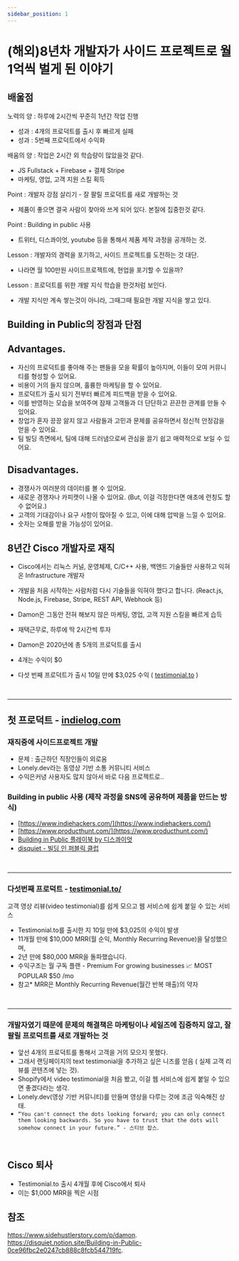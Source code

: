 ```yaml
---
sidebar_position: 1
---
```


# (해외)8년차 개발자가 사이드 프로젝트로 월 1억씩 벌게 된 이야기

<head>
  <meta name="keywords" content="사이드 프로젝트,월 1억,비결"/>
</head>

## 배울점

노력의 양 : 하루에 2시간씩 꾸준히 1년간 작업 진행
- 성과 : 4개의 프로덕트를 출시 후 빠르게 실패 
- 성과 : 5번째 프로덕트에서 수익화 

배움의 양 : 작업은 2시간 외 학습량이 많았을것 같다.  
- JS Fullstack + Firebase + 결제 Stripe  
- 마케팅, 영업, 고객 지원 스킬 획득

Point : 개발자 강점 살리기 - 잘 팔릴 프로덕트를 새로 개발하는 것
- 제품이 좋으면 결국 사람이 찾아와 쓰게 되어 있다. 본질에 집중한것 같다.

Point : Building in public 사용
- 트위터, 디스콰이엇, youtube 등을 통해서 제품 제작 과정을 공개하는 것. 

Lesson : 개발자의 경력을 포기하고, 사이드 프로젝트를 도전하는 것 대단.   
- 나라면 월 100만원 사이드프로젝트에, 현업을 포기할 수 있을까?   

Lesson : 프로덕트를 위한 개발 지식 학습을 한것처럼 보인다. 
- 개발 지식만 계속 쌓는것이 아니라, 그때그때 필요한 개발 지식을 쌓고 있다.   


## Building in Public의 장점과 단점

## Advantages.

- 자신의 프로덕트를 좋아해 주는 팬들을 모을 확률이 높아지며, 이들이 모여 커뮤니티를 형성할 수 있어요.
- 비용이 거의 들지 않으며, 훌륭한 마케팅을 할 수 있어요.
- 프로덕트가 출시 되기 전부터 빠르게 피드백을 받을 수 있어요.
- 이를 반영하는 모습을 보여주며 잠재 고객들과 더 단단하고 끈끈한 관계를 만들 수 있어요.
- 창업가 혼자 끙끙 앓지 않고 사람들과 고민과 문제를 공유하면서 정신적 안정감을 얻을 수 있어요.
- 팀 빌딩 측면에서, 팀에 대해 드러냄으로써 관심을 끌기 쉽고 매력적으로 보일 수 있어요.

## Disadvantages.

- 경쟁사가 여러분의 데이터를 볼 수 있어요.
- 새로운 경쟁자나 카피캣이 나올 수 있어요. (But, 이걸 걱정한다면 애초에 런칭도 할 수 없어요.)
- 고객의 기대감이나 요구 사항이 많아질 수 있고, 이에 대해 압박을 느낄 수 있어요.
- 숫자는 오해를 받을 가능성이 있어요.


## 8년간 Cisco 개발자로 재직  

- Cisco에서는 리눅스 커널, 운영체제, C/C++ 사용, 백엔드 기술들만 사용하고 익혀온 Infrastructure 개발자
- 개발을 처음 시작하는 사람처럼 다시 기술들을 익혀야 했다고 합니다. (React.js, Node.js, Firebase, Stripe, REST API, Webhook 등)
- Damon은 그동안 전혀 해보지 않은 마케팅, 영업, 고객 지원 스킬을 빠르게 습득


- 재택근무로, 하루에 딱 2시간씩 투자
- Damon은 2020년에 총 5개의 프로덕트를 출시
- 4개는 수익이 $0
- 다섯 번째 프로덕트가 출시 10일 만에 $3,025 수익 ( [testimonial.to](https://testimonial.to/)  )

<br/><hr/>

## 첫 프로덕트 - [indielog.com](https://indielog.com/)

### 재직중에 사이드프로젝트 개발
- 문제 : 출근하던 직장인들이 외로움
- Lonely.dev라는 동영상 기반 소통 커뮤니티 서비스
- 수익은커녕 사용자도 많지 않아서 바로 다음 프로젝트로..  


### Building in public 사용 (제작 과정을 SNS에 공유하며 제품을 만드는 방식)
- [https://www.indiehackers.com/](https://www.indiehackers.com/)
- [https://www.producthunt.com/](https://www.producthunt.com/)
- [Building in Public 플레이북 by 디스콰이엇](https://disquiet.notion.site/Building-in-Public-by-01c2fa4bd71d44ed9c47d952672a0fb1)
- [disquiet - 빌딩 인 퍼블릭 클럽](https://disquiet.io/club/bipclub/?ref=sidehustlerstory.com&utm_source=www.sidehustlerstory.com&utm_medium=referral&utm_campaign=8-1)



<br/><hr/>

### 다섯번째 프로덕트 - [testimonial.to/](https://testimonial.to/)


고객 영상 리뷰(video testimonial)를 쉽게 모으고 웹 서비스에 쉽게 붙일 수 있는 서비스
- Testimonial.to를 출시한 지 10일 만에 $3,025의 수익이 발생
- 11개월 만에 $10,000 MRR(월 순익, Monthly Recurring Revenue)을 달성했으며, 
- 2년 만에 $80,000 MRR을 돌파했습니다.
- 수익구조는 월 구독 플랜 - Premium For growing businesses 📈 MOST POPULAR $50 /mo
- 참고* MRR은 Monthly Recurring Revenue(월간 반복 매출)의 약자


<br/><hr/>

### 개발자였기 때문에 문제의 해결책은 마케팅이나 세일즈에 집중하지 않고, 잘 팔릴 프로덕트를 새로 개발하는 것

- 앞선 4개의 프로덕트를 통해서 고객을 거의 모으지 못했다.
- 그래서 랜딩페이지의 text testimonial을 추가하고 싶은 니즈를 얻음 ( 실제 고객 리뷰를 콘텐츠에 넣는 것).
- Shopify에서 video testimonial을 처음 봤고, 이걸 웹 서비스에 쉽게 붙일 수 있으면 좋겠다라는 생각.
- Lonely.dev(영상 기반 커뮤니티)를 만들며 영상을 다루는 것에 조금 익숙해진 상태.
- ```“You can't connect the dots looking forward; you can only connect them looking backwards. So you have to trust that the dots will somehow connect in your future.” - 스티브 잡스```.

<br/>

## Cisco 퇴사

- Testimonial.to 출시 4개월 후에 Cisco에서 퇴사
- 이는 $1,000 MRR을 찍은 시점


## 참조 

https://www.sidehustlerstory.com/p/damon.  
https://disquiet.notion.site/Building-in-Public-0ce96fbc2e0247cb888c8fcb544719fc. 
